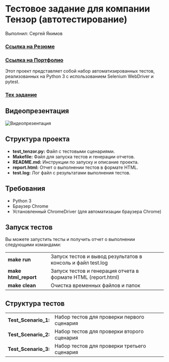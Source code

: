# Тестовое задание для компании Тензор (автотестирование)
Выполнил: Сергей Якимов
### [Ссылка на Резюме](https://drive.google.com/file/d/1uvvWb1Lwtz-FMwjhX9MUON9hgykHD93C/view?usp=drive_link)
### [Ссылка на Портфолио](https://github.com/Garjelin/PORTFOLIO_Sergey_Yakimov/)

Этот проект представляет собой набор автоматизированных тестов, реализованных на Python 3 с использованием Selenium WebDriver и pytest. 
### [Тех задание](https://github.com/Garjelin/TENZOR_AUTOTESTING/blob/main/%D0%A2%D0%B5%D1%81%D1%82%D0%BE%D0%B2%D0%BE%D0%B5%20%D0%B7%D0%B0%D0%B4%D0%B0%D0%BD%D0%B8%D0%B5%20(%D0%B0%D0%B2%D1%82%D0%BE%D1%82%D0%B5%D1%81%D1%82%D0%B8%D1%80%D0%BE%D0%B2%D0%B0%D0%BD%D0%B8%D0%B5).pdf)
## Видеопрезентация
![Видеопрезентация](https://github.com/Garjelin/TENZOR_AUTOTESTING/blob/main/TENZOR_TEST_TASK_AUTOTESTS.gif)
## Структура проекта
* **test_tenzor.py:** Файл с тестовыми сценариями.
* **Makefile:** Файл для запуска тестов и генерации отчетов.
* **README.md:** Инструкции по запуску и описание проекта.
* **report.html:** Отчет о выполнении тестов в формате HTML.
* **test.log:** Лог файл с результатами выполнения тестов.
## Требования
* Python 3
* Браузер Chrome
* Установленный ChromeDriver (для автоматизации браузера Chrome)
## Запуск тестов
Вы можете запустить тесты и получить отчет о выполнении следующими командами:

|||
|------------|------------|
|**make run**| Запуск тестов и вывод результатов в консоль и файл test.log|
|**make html_report**| Запуск тестов и генерация отчета в формате HTML (report.html)|
|**make clean**| Очистка временных файлов и папок|

## Структура тестов
|||
|------------|------------|
|**Test_Scenario_1:**| Набор тестов для проверки первого сценария|
|**Test_Scenario_2:**| Набор тестов для проверки второго сценария|
|**Test_Scenario_3:**| Набор тестов для проверки третьего сценария|
